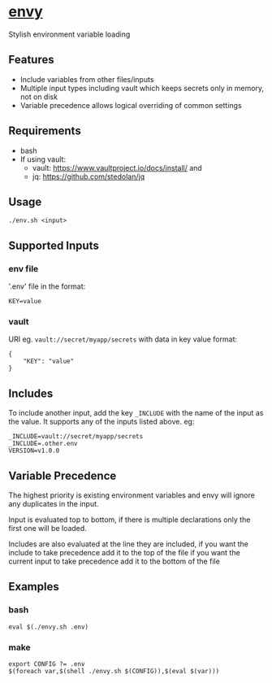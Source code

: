 # [envy](https://github.com/dlip/envy)

Stylish environment variable loading

## Features

- Include variables from other files/inputs
- Multiple input types including vault which keeps secrets only in memory, not on disk
- Variable precedence allows logical overriding of common settings

## Requirements

- bash
- If using vault: 
    - vault: https://www.vaultproject.io/docs/install/ and 
    - jq: https://github.com/stedolan/jq

## Usage

`./env.sh <input>`

## Supported Inputs

### env file

'.env' file in the format:

```
KEY=value
```

### vault

URI eg. `vault://secret/myapp/secrets` with data in key value format:

```
{
    "KEY": "value"
}
```

## Includes

To include another input, add the key `_INCLUDE` with the name of the input as the value. It supports any of the inputs listed above. eg:

```
_INCLUDE=vault://secret/myapp/secrets
_INCLUDE=.other.env
VERSION=v1.0.0
```

## Variable Precedence

The highest priority is existing environment variables and envy will ignore any duplicates in the input.

Input is evaluated top to bottom, if there is multiple declarations only the first one will be loaded.

Includes are also evaluated at the line they are included, if you want the include to take precedence add it to the top of the file if you want the current input to take precedence add it to the bottom of the file

## Examples

### bash 

```
eval $(./envy.sh .env)
```

### make

```
export CONFIG ?= .env
$(foreach var,$(shell ./envy.sh $(CONFIG)),$(eval $(var)))
```
